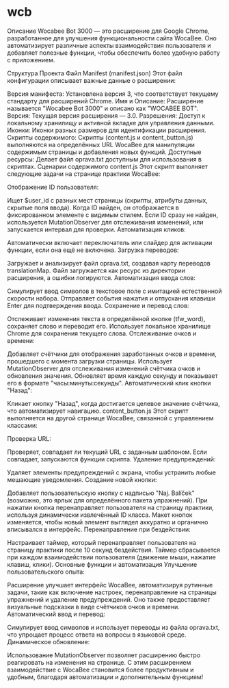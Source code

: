 # wcb

Описание
Wocabee Bot 3000 — это расширение для Google Chrome, разработанное для улучшения функциональности сайта WocaBee. Оно автоматизирует различные аспекты взаимодействия пользователя и добавляет полезные функции, чтобы обеспечить более удобную работу с приложением.

Структура Проекта
Файл Manifest (manifest.json)
Этот файл конфигурации описывает важные данные о расширении:

Версия манифеста: Установлена версия 3, что соответствует текущему стандарту для расширений Chrome.
Имя и Описание: Расширение называется "Wocabee Bot 3000" и описано как "WOCABEE BOT".
Версия: Текущая версия расширения — 3.0.
Разрешения: Доступ к локальному хранилищу и активной вкладке для управления данными.
Иконки: Иконки разных размеров для идентификации расширения.
Скрипты содержимого: Скрипты (content.js и content_button.js) выполняются на определённых URL WocaBee для манипуляции содержимым страницы и добавления новых функций.
Доступные ресурсы: Делает файл oprava.txt доступным для использования в скриптах.
Сценарии содержимого
content.js
Этот скрипт выполняет следующие задачи на странице практики WocaBee:

Отображение ID пользователя:

Ищет $user_id с разных мест страницы (скрипты, атрибуты данных, скрытые поля ввода).
Когда ID найден, он отображается в фиксированном элементе с видимым стилем.
Если ID сразу не найден, используется MutationObserver для отслеживания изменений, или запускается интервал для проверки.
Автоматизация кликов:

Автоматически включает переключатель или слайдер для активации функции, если она ещё не включена.
Загрузка переводов:

Загружает и анализирует файл oprava.txt, создавая карту переводов translationMap.
Файл загружается как ресурс из директории расширения, а ошибки логируются.
Автоматизация ввода слов:

Симулирует ввод символов в текстовое поле с имитацией естественной скорости набора.
Отправляет события нажатия и отпускания клавиши Enter для подтверждения ввода.
Сохранение и перевод слов:

Отслеживает изменения текста в определённой кнопке (tfw_word), сохраняет слово и переводит его.
Использует локальное хранилище Chrome для сохранения текущего слова.
Отслеживание очков и времени:

Добавляет счётчики для отображения заработанных очков и времени, прошедшего с момента загрузки страницы.
Использует MutationObserver для отслеживания изменений счётчика очков и обновления значения.
Обновляет время каждую секунду и показывает его в формате "часы:минуты:секунды".
Автоматический клик кнопки "Назад":

Кликает кнопку "Назад", когда достигается целевое значение счётчика, что автоматизирует навигацию.
content_button.js
Этот скрипт выполняется на другой странице WocaBee, связанной с управлением классами:

Проверка URL:

Проверяет, совпадает ли текущий URL с заданным шаблоном. Если совпадает, запускаются функции скрипта.
Удаление предупреждений:

Удаляет элементы предупреждений с экрана, чтобы устранить любые мешающие уведомления.
Создание новой кнопки:

Добавляет пользовательскую кнопку с надписью "Naj. Balíček" (возможно, это ярлык для определённого пакета упражнений).
При нажатии кнопка перенаправляет пользователя на страницу практики, используя динамически извлечённый ID класса.
Макет кнопок изменяется, чтобы новый элемент выглядел аккуратно и органично вписывался в интерфейс.
Перенаправление при бездействии:

Настраивает таймер, который перенаправляет пользователя на страницу практики после 10 секунд бездействия. Таймер сбрасывается при каждом взаимодействии пользователя (движение мыши, нажатие клавиш, клики).
Основные функции и автоматизация
Улучшение пользовательского опыта:

Расширение улучшает интерфейс WocaBee, автоматизируя рутинные задачи, такие как включение настроек, перенаправление на страницы упражнений и удаление предупреждений.
Оно также предоставляет визуальные подсказки в виде счётчиков очков и времени.
Автоматический ввод и перевод:

Симулирует ввод символов и использует переводы из файла oprava.txt, что упрощает процесс ответа на вопросы в языковой среде.
Динамическое обновление:

Использование MutationObserver позволяет расширению быстро реагировать на изменения на странице.
С этим расширением взаимодействие с WocaBee становится более продуктивным и удобным, благодаря автоматизации и дополнительным функциям!
